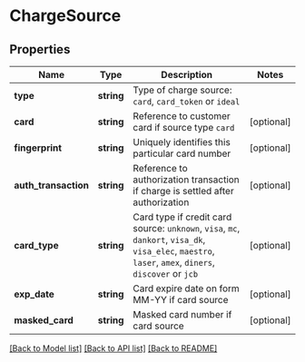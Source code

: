 # ChargeSource

## Properties
Name | Type | Description | Notes
------------ | ------------- | ------------- | -------------
**type** | **string** | Type of charge source: `card`, `card_token` or `ideal` |
**card** | **string** | Reference to customer card if source type `card` | [optional]
**fingerprint** | **string** | Uniquely identifies this particular card number | [optional]
**auth_transaction** | **string** | Reference to authorization transaction if charge is settled after authorization | [optional]
**card_type** | **string** | Card type if credit card source: `unknown`, `visa`, `mc`, `dankort`, `visa_dk`, `visa_elec`, `maestro`, `laser`, `amex`, `diners`, `discover` or `jcb` | [optional]
**exp_date** | **string** | Card expire date on form MM-YY if card source | [optional]
**masked_card** | **string** | Masked card number if card source | [optional]

[[Back to Model list]](../../README.md#documentation-for-models) [[Back to API list]](../../README.md#documentation-for-api-endpoints) [[Back to README]](../../README.md)


